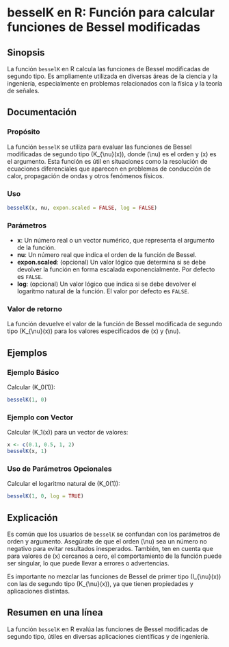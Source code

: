 <!--
Meta Description: # besselK en R: Función para calcular funciones de Bessel modificadas ## Sinopsis La función `besselK` en R calcula las funciones de Bessel modificada...
Meta Keywords: función, que, besselk, bessel, para
-->

# besselK en R: Función para calcular funciones de Bessel modificadas

## Sinopsis
La función `besselK` en R calcula las funciones de Bessel modificadas de segundo tipo. Es ampliamente utilizada en diversas áreas de la ciencia y la ingeniería, especialmente en problemas relacionados con la física y la teoría de señales.

## Documentación
### Propósito
La función `besselK` se utiliza para evaluar las funciones de Bessel modificadas de segundo tipo \(K_{\nu}(x)\), donde \(\nu\) es el orden y \(x\) es el argumento. Esta función es útil en situaciones como la resolución de ecuaciones diferenciales que aparecen en problemas de conducción de calor, propagación de ondas y otros fenómenos físicos.

### Uso
```R
besselK(x, nu, expon.scaled = FALSE, log = FALSE)
```

### Parámetros
- **x**: Un número real o un vector numérico, que representa el argumento de la función.
- **nu**: Un número real que indica el orden de la función de Bessel.
- **expon.scaled**: (opcional) Un valor lógico que determina si se debe devolver la función en forma escalada exponencialmente. Por defecto es `FALSE`.
- **log**: (opcional) Un valor lógico que indica si se debe devolver el logaritmo natural de la función. El valor por defecto es `FALSE`.

### Valor de retorno
La función devuelve el valor de la función de Bessel modificada de segundo tipo \(K_{\nu}(x)\) para los valores especificados de \(x\) y \(\nu\).

## Ejemplos
### Ejemplo Básico
Calcular \(K_0(1)\):
```R
besselK(1, 0)
```

### Ejemplo con Vector
Calcular \(K_1(x)\) para un vector de valores:
```R
x <- c(0.1, 0.5, 1, 2)
besselK(x, 1)
```

### Uso de Parámetros Opcionales
Calcular el logaritmo natural de \(K_0(1)\):
```R
besselK(1, 0, log = TRUE)
```

## Explicación
Es común que los usuarios de `besselK` se confundan con los parámetros de orden y argumento. Asegúrate de que el orden \(\nu\) sea un número no negativo para evitar resultados inesperados. También, ten en cuenta que para valores de \(x\) cercanos a cero, el comportamiento de la función puede ser singular, lo que puede llevar a errores o advertencias.

Es importante no mezclar las funciones de Bessel de primer tipo \(I_{\nu}(x)\) con las de segundo tipo \(K_{\nu}(x)\), ya que tienen propiedades y aplicaciones distintas.

## Resumen en una línea
La función `besselK` en R evalúa las funciones de Bessel modificadas de segundo tipo, útiles en diversas aplicaciones científicas y de ingeniería.